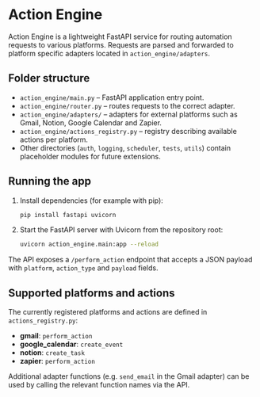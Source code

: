 # Action Engine

Action Engine is a lightweight FastAPI service for routing automation requests to various platforms. Requests are parsed and forwarded to platform specific adapters located in `action_engine/adapters`.

## Folder structure

- `action_engine/main.py` – FastAPI application entry point.
- `action_engine/router.py` – routes requests to the correct adapter.
- `action_engine/adapters/` – adapters for external platforms such as Gmail, Notion, Google Calendar and Zapier.
- `action_engine/actions_registry.py` – registry describing available actions per platform.
- Other directories (`auth`, `logging`, `scheduler`, `tests`, `utils`) contain placeholder modules for future extensions.

## Running the app

1. Install dependencies (for example with pip):

   ```bash
   pip install fastapi uvicorn
   ```

2. Start the FastAPI server with Uvicorn from the repository root:

   ```bash
   uvicorn action_engine.main:app --reload
   ```

The API exposes a `/perform_action` endpoint that accepts a JSON payload with `platform`, `action_type` and `payload` fields.

## Supported platforms and actions

The currently registered platforms and actions are defined in `actions_registry.py`:

- **gmail**: `perform_action`
- **google_calendar**: `create_event`
- **notion**: `create_task`
- **zapier**: `perform_action`

Additional adapter functions (e.g. `send_email` in the Gmail adapter) can be used by calling the relevant function names via the API.
